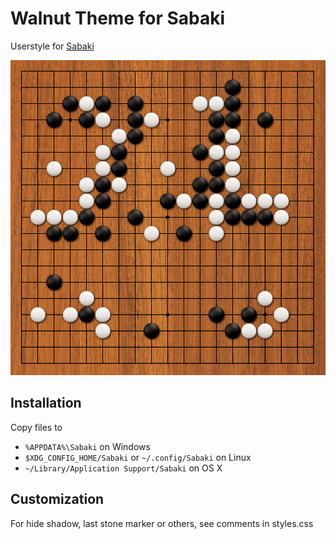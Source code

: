 # Walnut Theme for Sabaki

Userstyle for [Sabaki](http://sabaki.yichuanshen.de/)

![Screenshot](screenshot.png)

## Installation
Copy files to
* `%APPDATA%\Sabaki` on Windows
* `$XDG_CONFIG_HOME/Sabaki` or `~/.config/Sabaki` on Linux
* `~/Library/Application Support/Sabaki` on OS X

## Customization
For hide shadow, last stone marker or others, see comments in styles.css
